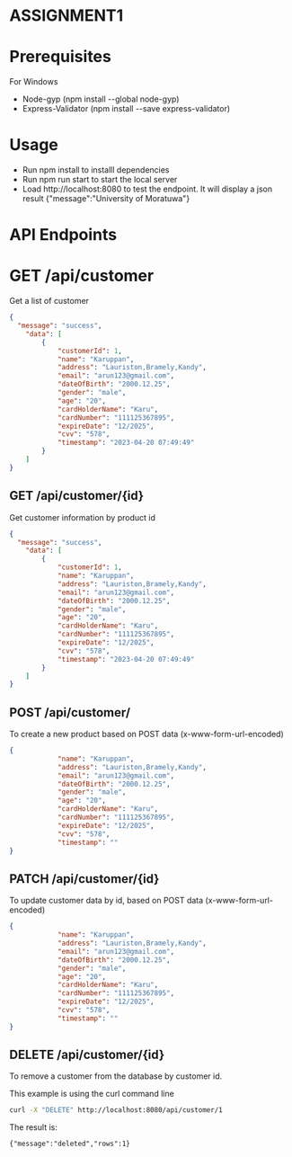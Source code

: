 # ASSIGNMENT1
# Prerequisites
For Windows

* Node-gyp (npm install --global node-gyp)
* Express-Validator (npm install --save express-validator)
# Usage
* Run npm install to installl dependencies
* Run npm run start to start the local server
* Load http://localhost:8080 to test the endpoint. It will display a json result {"message":"University of Moratuwa"}
# API Endpoints
# GET /api/customer
Get a list of customer
```json
{ 
  "message": "success",
    "data": [
        {
            "customerId": 1,
            "name": "Karuppan",
            "address": "Lauriston,Bramely,Kandy",
            "email": "arun123@gmail.com",
            "dateOfBirth": "2000.12.25",
            "gender": "male",
            "age": "20",
            "cardHolderName": "Karu",
            "cardNumber": "111125367895",
            "expireDate": "12/2025",
            "cvv": "578",
            "timestamp": "2023-04-20 07:49:49"
        }
    ]
}
```
## GET /api/customer/{id}
Get customer information by product id
```json
{ 
  "message": "success",
    "data": [
        {
            "customerId": 1,
            "name": "Karuppan",
            "address": "Lauriston,Bramely,Kandy",
            "email": "arun123@gmail.com",
            "dateOfBirth": "2000.12.25",
            "gender": "male",
            "age": "20",
            "cardHolderName": "Karu",
            "cardNumber": "111125367895",
            "expireDate": "12/2025",
            "cvv": "578",
            "timestamp": "2023-04-20 07:49:49"
        }
    ]
}
```
## POST /api/customer/
To create a new product based on POST data (x-www-form-url-encoded)
```json
{
            "name": "Karuppan",
            "address": "Lauriston,Bramely,Kandy",
            "email": "arun123@gmail.com",
            "dateOfBirth": "2000.12.25",
            "gender": "male",
            "age": "20",
            "cardHolderName": "Karu",
            "cardNumber": "111125367895",
            "expireDate": "12/2025",
            "cvv": "578",
            "timestamp": ""           
}
```
## PATCH /api/customer/{id}
To update customer data by id, based on POST data (x-www-form-url-encoded)
```json
{
            "name": "Karuppan",
            "address": "Lauriston,Bramely,Kandy",
            "email": "arun123@gmail.com",
            "dateOfBirth": "2000.12.25",
            "gender": "male",
            "age": "20",
            "cardHolderName": "Karu",
            "cardNumber": "111125367895",
            "expireDate": "12/2025",
            "cvv": "578",
            "timestamp": ""           
}
```
## DELETE /api/customer/{id}
To remove a customer from the database by customer id.

This example is using the curl command line

```bash
curl -X "DELETE" http://localhost:8080/api/customer/1
```
The result is:

`{"message":"deleted","rows":1}`
